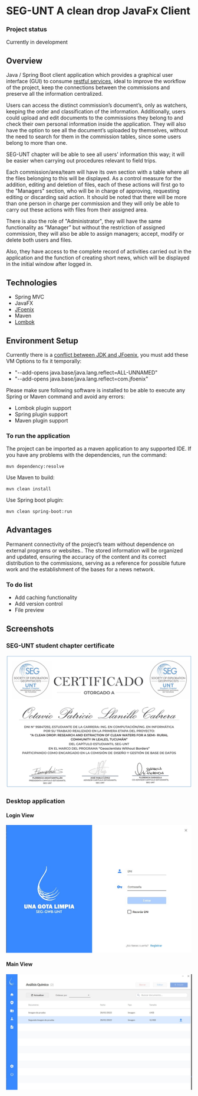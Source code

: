 # SEG-UNT A clean drop JavaFx Client

### Project status
Currently in development

## Overview

Java / Spring Boot client application which provides a graphical user interface (GUI) to consume [restful services](https://github.com/llanillo/SEG-UNT-Rest-Services), ideal to improve the workflow of the project, keep the connections between the commissions and preserve all the information centralized.

Users can access the distinct commission’s document’s, only as watchers, keeping the order and classification of the information. Additionally, users could upload and edit documents to the commissions they belong to and check their own personal information inside the application. They will also have the option to see all the document’s uploaded by themselves, without the need to search for them in the commission tables, since some users belong to more than one.

SEG-UNT chapter will be able to see all users' information this way; it will be easier when carrying out procedures relevant to field trips.

Each commission/area/team will have its own section with a table where all the files belonging to this will be displayed. As a control measure for the addition, editing and deletion of files, each of these actions will first go to the "Managers" section, who will be in charge of approving, requesting editing or discarding said action. It should be noted that there will be more than one person in charge per commission and they will only be able to carry out these actions with files from their assigned area.

There is also the role of "Administrator", they will have the same functionality as “Manager” but without the restriction of assigned commission, they will also be able to assign managers; accept, modify or delete both users and files. 

Also, they have access to the complete record of activities carried out in the application and the function of creating short news, which will be displayed in the initial window after logged in.

## Technologies

* Spring MVC
* JavaFX
* [JFoenix](http://www.jfoenix.com/)
* Maven
* [Lombok](https://github.com/projectlombok/lombok)


## Environment Setup

Currently there is a [conflict between JDK and JFoenix](https://github.com/sshahine/JFoenix/issues/955), you must add these VM Options to fix it temporally:
* "--add-opens java.base/java.lang.reflect=ALL-UNNAMED"
* "--add-opens java.base/java.lang.reflect=com.jfoenix"

Please make sure following software is installed to be able to execute any Spring or Maven command and avoid any errors:

* Lombok plugin support
* Spring plugin support
* Maven plugin support


### To run the application

The project can be imported as a maven application to any supported IDE. If you have any problems with the dependencies, run the command:

```
mvn dependency:resolve
```

Use Maven to build: 
```
mvn clean install
```

Use Spring boot plugin: 
```bash
mvn clean spring-boot:run
```

## Advantages

Permanent connectivity of the project’s team without dependence on external programs or  websites.. The stored information will be organized and updated, ensuring the accuracy of the content and its correct distribution to the commissions, serving as a reference for possible future work and the establishment of the bases for a news network.

### To do list

* Add caching functionality
* Add version control
* File preview
 
## Screenshots
### SEG-UNT student chapter certificate
![SEG-UNT A clean drop - Database certificate](screenshots/Certificate.jpg)
### Desktop application
#### Login View
![SEG-UNT A clean drop - Desktop app](screenshots/Login.jpg)

#### Main View
![SEG-UNT A clean drop - Desktop app](screenshots/Main.jpg)
